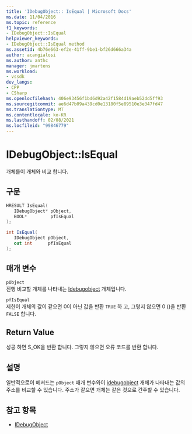 ```yaml
---
title: 'IDebugObject:: IsEqual | Microsoft Docs'
ms.date: 11/04/2016
ms.topic: reference
f1_keywords:
- IDebugObject::IsEqual
helpviewer_keywords:
- IDebugObject::IsEqual method
ms.assetid: 4b76e663-ef2e-41ff-9be1-bf26d666a34a
author: acangialosi
ms.author: anthc
manager: jmartens
ms.workload:
- vssdk
dev_langs:
- CPP
- CSharp
ms.openlocfilehash: 406e93456f1bd6d92a42f1584d19aeb52dd5ff93
ms.sourcegitcommit: ae6d47b09a439cd0e13180f5e89510e3e347fd47
ms.translationtype: MT
ms.contentlocale: ko-KR
ms.lasthandoff: 02/08/2021
ms.locfileid: "99846779"
---
```

# <a name="idebugobjectisequal"></a>IDebugObject::IsEqual
개체를이 개체와 비교 합니다.

## <a name="syntax"></a>구문

```cpp
HRESULT IsEqual( 
   IDebugObject* pObject,
   BOOL*         pfIsEqual
);
```

```csharp
int IsEqual(
   IDebugObject pObject,
   out int      pfIsEqual
);
```

## <a name="parameters"></a>매개 변수
`pObject`\
진행 비교할 개체를 나타내는 [Idebugobject](../../../extensibility/debugger/reference/idebugobject.md) 개체입니다.

`pfIsEqual`\
제한이 개체의 값이 같으면 0이 아닌 값을 반환 `TRUE` 하 고, 그렇지 않으면 0 ()을 반환 `FALSE` 합니다.

## <a name="return-value"></a>Return Value
 성공 하면 S_OK을 반환 합니다. 그렇지 않으면 오류 코드를 반환 합니다.

## <a name="remarks"></a>설명
 일반적으로이 메서드는 `pObject` 매개 변수와이 [idebugobject](../../../extensibility/debugger/reference/idebugobject.md) 개체가 나타내는 값의 주소를 비교할 수 있습니다. 주소가 같으면 개체는 같은 것으로 간주할 수 있습니다.

## <a name="see-also"></a>참고 항목
- [IDebugObject](../../../extensibility/debugger/reference/idebugobject.md)
